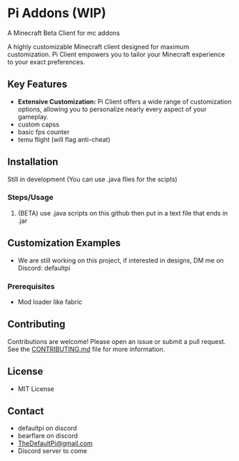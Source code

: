 # Pi Addons (WIP)
A Minecraft Beta Client for mc addons

A highly customizable Minecraft client designed for maximum customization. Pi Client empowers you to tailor your Minecraft experience to your exact preferences.

## Key Features

*   **Extensive Customization:**  Pi Client offers a wide range of customization options, allowing you to personalize nearly every aspect of your gameplay.
*   custom capss
*   basic fps counter
*   temu flight (will flag anti-cheat)
## Installation

Still in development (You can use .java flies for the scipts)

### Steps/Usage

1. (BETA) use .java scripts on this github then put in a text file that ends in .jar
   
## Customization Examples
*   We are still working on this project, if interested in designs, DM me on Discord: defaultpi

### Prerequisites

*   Mod loader like fabric

## Contributing

Contributions are welcome! Please open an issue or submit a pull request. See the [CONTRIBUTING.md](CONTRIBUTING.md) file for more information.

## License

*   MIT License

## Contact

*   defaultpi on discord
*   bearflare on discord
*   TheDefaultPi@gmail.com
*   Discord server to come
